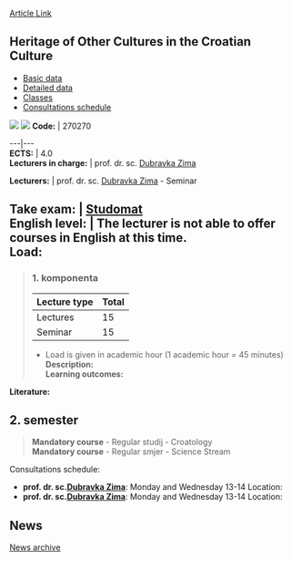 [Article Link](https://www.fhs.hr/en/course/hoocitcc_b)

## Heritage of Other Cultures in the Croatian Culture
  * [Basic data](https://www.fhs.hr/en/course/hoocitcc_b#v1id-523784_461119_1_0 "Basic data")
  * [Detailed data](https://www.fhs.hr/en/course/hoocitcc_b#v1id-523784_461119_1_1 "Detailed data")
  * [Classes](https://www.fhs.hr/en/course/hoocitcc_b#v1id-523784_461119_1_2 "Classes")
  * [Consultations schedule](https://www.fhs.hr/en/course/hoocitcc_b#v1id-523784_461119_1_3 "Consultations schedule")


[![](https://www.fhs.hr/img/flags/gif/hr.gif)](https://www.fhs.hr/predmet/ndkuhk_b) [![](https://www.fhs.hr/img/flags/gif/gb.gif)](https://www.fhs.hr/en/course/hoocitcc_b)
**Code:** |  270270  
  
---|---  
**ECTS:** |  4.0   
**Lecturers in charge:** |  prof. dr. sc. [Dubravka Zima](https://www.fhs.hr/staff/dubravka.zima)   
  
**Lecturers:** |  prof. dr. sc. [Dubravka Zima](https://www.fhs.hr/djelatnik/dubravka.zima) - Seminar  
  
**Take exam:** |  [Studomat](http://www.isvu.hr/studomat)  
**English level:** |  The lecturer is not able to offer courses in English at this time.   
**Load:**  
---  
> ### 1. komponenta
> | Lecture type | Total  
> ---|---  
> Lectures | 15  
> Seminar | 15  
> * Load is given in academic hour (1 academic hour = 45 minutes)   
**Description:**  
> **Learning outcomes:**  

  
**Literature:**  

  
**2. semester**  
---  
> **Mandatory course** - Regular studij - Croatology  
>  **Mandatory course** - Regular smjer - Science Stream  
>   
Consultations schedule: 
  * **prof. dr. sc.[Dubravka Zima](https://www.fhs.hr/staff/dubravka.zima)**: 
Monday and Wednesday 13-14 
Location: 
  * **prof. dr. sc.[Dubravka Zima](https://www.fhs.hr/djelatnik/dubravka.zima)**: 
Monday and Wednesday 13-14 
Location: 


## News
[News archive](https://www.fhs.hr/en/course/hoocitcc_b?@=21nda#news_124878 "News archive")

